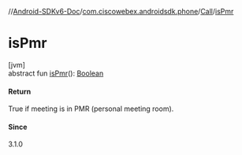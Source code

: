 //[Android-SDKv6-Doc](../../../index.md)/[com.ciscowebex.androidsdk.phone](../index.md)/[Call](index.md)/[isPmr](is-pmr.md)

# isPmr

[jvm]\
abstract fun [isPmr](is-pmr.md)(): [Boolean](https://kotlinlang.org/api/latest/jvm/stdlib/kotlin/-boolean/index.html)

#### Return

True if meeting is in PMR (personal meeting room).

#### Since

3.1.0
